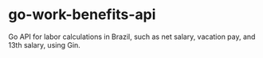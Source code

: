 # go-work-benefits-api
Go API for labor calculations in Brazil, such as net salary, vacation pay, and 13th salary, using Gin.

